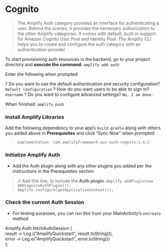 # Cognito
> The Amplify Auth category provides an interface for authenticating a user. Behind the scenes, it provides the necessary authorization to the other Amplify categories. It comes with default, built-in support for Amazon Cognito User Pool and Identity Pool. The Amplify CLI helps you to create and configure the auth category with an authentication provider

To start provisioning auth resources in the backend, go to your project directory and **execute the command**: `amplify add auth`

Enter the following when prompted:

? Do you want to use the default authentication and security configuration?
    `Default configuration`
? How do you want users to be able to sign in?
    `Username`
? Do you want to configure advanced settings?
    `No, I am done.`

When finished:
`amplify push`

### Install Amplify Libraries
Add the following dependency to your app‘s `build.gradle` along with others you added above in **Prerequisites** and click “Sync Now” when prompted
> `implementation 'com.amplifyframework:aws-auth-cognito:1.4.1'`

### Initialize Amplify Auth
- Add the Auth plugin along with any other plugins you added per the instructions in the Prerequisites section

> // Add this line, to include the **Auth plugin**.
`Amplify.addPlugin(new AWSCognitoAuthPlugin());`
`Amplify.configure(getApplicationContext());`

### Check the current Auth Session
- For testing purposes, you can run this from your MainActivity’s `onCreate` method

Amplify.Auth.fetchAuthSession ( <br>
  result -> Log.i("AmplifyQuickstart", result.toString()), <br>
  error -> Log.e("AmplifyQuickstart", error.toString()) <br>
);